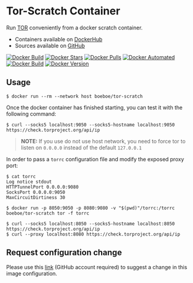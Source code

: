 # Tor-Scratch Container

Run [TOR](https://dist.torproject.org) conveniently from a docker scratch container.
 - Containers available on [DockerHub](https://hub.docker.com/r/boeboe/tor-scratch)
 - Sources available on [GitHub](https://github.com/boeboe/tor-scratch)

[![Docker Build](https://github.com/boeboe/tor-scratch/actions/workflows/docker-image.yml/badge.svg)](https://github.com/boeboe/tor-scratch/actions/workflows/docker-image.yml)
[![Docker Stars](https://img.shields.io/docker/stars/boeboe/tor-scratch)](https://hub.docker.com/r/boeboe/tor-scratch)
[![Docker Pulls](https://img.shields.io/docker/pulls/boeboe/tor-scratch)](https://hub.docker.com/r/boeboe/tor-scratch)
[![Docker Automated](https://img.shields.io/docker/cloud/automated/boeboe/tor-scratch)](https://hub.docker.com/r/boeboe/tor-scratch)
[![Docker Build](https://img.shields.io/docker/cloud/build/boeboe/tor-scratch)](https://hub.docker.com/r/boeboe/tor-scratch)
[![Docker Version](https://img.shields.io/docker/v/boeboe/tor-scratch?sort=semver)](https://hub.docker.com/r/boeboe/tor-scratch)

## Usage

```console
$ docker run --rm --network host boeboe/tor-scratch
```

Once the docker container has finished starting, you can test it with the following command:

```console
$ curl --socks5 localhost:9050 --socks5-hostname localhost:9050 https://check.torproject.org/api/ip
```

> **NOTE:** If you use do not use host network, you need to force tor to listen on `0.0.0.0` instead of the default `127.0.0.1`

In order to pass a `torrc` configuration file and modify the exposed proxy port:

```console
$ cat torrc 
Log notice stdout
HTTPTunnelPort 0.0.0.0:9080
SocksPort 0.0.0.0:9050
MaxCircuitDirtiness 30

$ docker run -p 8050:9050 -p 8080:9080 -v "$(pwd)"/torrc:/torrc boeboe/tor-scratch tor -f torrc

$ curl --socks5 localhost:8050 --socks5-hostname localhost:8050 https://check.torproject.org/api/ip
$ curl --proxy localhost:8080 https://check.torproject.org/api/ip
```

## Request configuration change

Please use this [link](https://github.com/boeboe/tor-scratch/issues/new/choose) (GitHub account required) to suggest a change in this image configuration.

